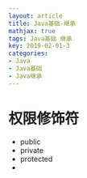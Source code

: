 ```yaml
---
layout: article
title: Java基础-继承
mathjax: true
tags: Java基础 继承
key: 2019-02-01-3
categories:
- Java
- Java基础
- Java继承
---
```

# 权限修饰符
- public
- private
- protected
-

